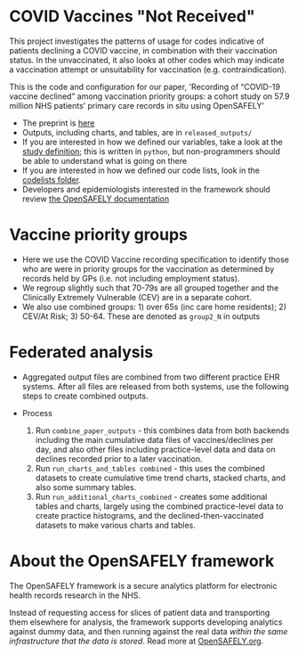 # COVID Vaccines "Not Received"
This project investigates the patterns of usage for codes indicative of patients declining a COVID vaccine, in combination with their vaccination status. In the unvaccinated, it also looks at other codes which may indicate a vaccination attempt or unsuitability for vaccination (e.g. contraindication). 


This is the code and configuration for our paper, 'Recording of “COVID-19 vaccine declined” among vaccination priority groups: a cohort study on 57.9 million NHS patients’ primary care records in situ using OpenSAFELY'

* The preprint is [here]()
* Outputs, including charts, and tables, are in `released_outputs/`
* If you are interested in how we defined our variables, take a look at the [study definition](analysis/study_definition.py); this is written in `python`, but non-programmers should be able to understand what is going on there
* If you are interested in how we defined our code lists, look in the [codelists folder](./codelists/).
* Developers and epidemiologists interested in the framework should review [the OpenSAFELY documentation](https://docs.opensafely.org)

# Vaccine priority groups
* Here we use the COVID Vaccine recording specification to identify those who are were in priority groups for the vaccination as determined by records held by GPs (i.e. not including employment status). 
* We regroup slightly such that 70-79s are all grouped together and the Clinically Extremely Vulnerable (CEV) are in a separate cohort. 
* We also use combined groups: 1) over 65s (inc care home residents); 2) CEV/At Risk; 3) 50-64. These are denoted as `group2_N` in outputs

# Federated analysis
* Aggregated output files are combined from two different practice EHR systems. After all files are released from both systems, use the following steps to create combined outputs.

* Process
  1. Run `combine_paper_outputs` - this combines data from both backends including the main cumulative data files of vaccines/declines per day, and also other files including practice-level data and data on declines recorded prior to a later vaccination.
  2. Run `run_charts_and_tables combined` - this uses the combined datasets to create cumulative time trend charts, stacked charts, and also some summary tables. 
  3. Run `run_additional_charts_combined` - creates some additional tables and charts, largely using the combined practice-level data to create practice histograms, and the declined-then-vaccinated datasets to make various charts and tables.

# About the OpenSAFELY framework

The OpenSAFELY framework is a secure analytics platform for
electronic health records research in the NHS.

Instead of requesting access for slices of patient data and
transporting them elsewhere for analysis, the framework supports
developing analytics against dummy data, and then running against the
real data *within the same infrastructure that the data is stored*.
Read more at [OpenSAFELY.org](https://opensafely.org).
